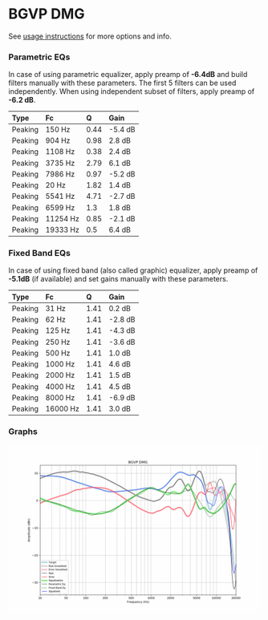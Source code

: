 # BGVP DMG
See [usage instructions](https://github.com/jaakkopasanen/AutoEq#usage) for more options and info.

### Parametric EQs
In case of using parametric equalizer, apply preamp of **-6.4dB** and build filters manually
with these parameters. The first 5 filters can be used independently.
When using independent subset of filters, apply preamp of **-6.2 dB**.

| Type    | Fc       |    Q | Gain    |
|:--------|:---------|:-----|:--------|
| Peaking | 150 Hz   | 0.44 | -5.4 dB |
| Peaking | 904 Hz   | 0.98 | 2.8 dB  |
| Peaking | 1108 Hz  | 0.38 | 2.4 dB  |
| Peaking | 3735 Hz  | 2.79 | 6.1 dB  |
| Peaking | 7986 Hz  | 0.97 | -5.2 dB |
| Peaking | 20 Hz    | 1.82 | 1.4 dB  |
| Peaking | 5541 Hz  | 4.71 | -2.7 dB |
| Peaking | 6599 Hz  | 1.3  | 1.8 dB  |
| Peaking | 11254 Hz | 0.85 | -2.1 dB |
| Peaking | 19333 Hz | 0.5  | 6.4 dB  |

### Fixed Band EQs
In case of using fixed band (also called graphic) equalizer, apply preamp of **-5.1dB**
(if available) and set gains manually with these parameters.

| Type    | Fc       |    Q | Gain    |
|:--------|:---------|:-----|:--------|
| Peaking | 31 Hz    | 1.41 | 0.2 dB  |
| Peaking | 62 Hz    | 1.41 | -2.8 dB |
| Peaking | 125 Hz   | 1.41 | -4.3 dB |
| Peaking | 250 Hz   | 1.41 | -3.6 dB |
| Peaking | 500 Hz   | 1.41 | 1.0 dB  |
| Peaking | 1000 Hz  | 1.41 | 4.6 dB  |
| Peaking | 2000 Hz  | 1.41 | 1.5 dB  |
| Peaking | 4000 Hz  | 1.41 | 4.5 dB  |
| Peaking | 8000 Hz  | 1.41 | -6.9 dB |
| Peaking | 16000 Hz | 1.41 | 3.0 dB  |

### Graphs
![](./BGVP%20DMG.png)